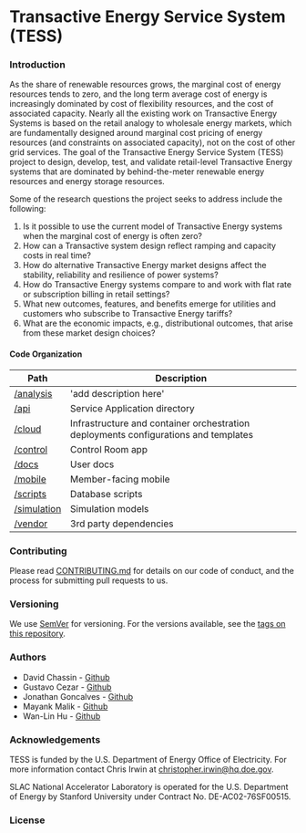 # Transactive Energy Service System (TESS)

### Introduction
As the share of renewable resources grows, the marginal cost of energy resources tends to zero, and the long term average cost of energy is increasingly dominated by cost of flexibility resources, and the cost of associated capacity.  Nearly all the existing work on Transactive Energy Systems is based on the retail analogy to wholesale energy markets, which are fundamentally designed around marginal cost pricing of energy resources (and constraints on associated capacity), not on the cost of other grid services.  The goal of the Transactive Energy Service System (TESS) project to design, develop, test, and validate retail-level Transactive Energy systems that are dominated by behind-the-meter renewable energy resources and energy storage resources.  

Some of the research questions the project seeks to address include the following:
1. Is it possible to use the current model of Transactive Energy systems when the marginal cost of energy is often zero?
2. How can a Transactive system design reflect ramping and capacity costs in real time?
3. How do alternative Transactive Energy market designs affect the stability, reliability and resilience of power systems?
4. How do Transactive Energy systems compare to and work with flat rate or subscription billing in retail settings?
5. What new outcomes, features, and benefits emerge for utilities and customers who subscribe to Transactive Energy tariffs?
6. What are the economic impacts, e.g., distributional outcomes, that arise from these market design choices?

#### Code Organization
|Path          | Description                                                  |
---------------|---------------------------------------------------------------
|[/analysis](../master/analysis)     | 'add description here'            |
|[/api](../master/api)               | Service Application directory     |
|[/cloud](../master/cloud)           | Infrastructure and container orchestration deployments configurations and templates                   |
|[/control](../master/control)       | Control Room app                  |
|[/docs](../master/docs)             | User docs                         |
|[/mobile](../master/mobile)         | Member-facing mobile              |
|[/scripts](../master/scripts)       | Database scripts                  |
|[/simulation](../master/simulation) | Simulation models                 |
|[/vendor](../master/vendor)         | 3rd party dependencies            |

### Contributing
Please read [CONTRIBUTING.md](../master/docs/CONTRIBUTING.md) for details on our code of conduct, and the process for submitting pull requests to us.

### Versioning
We use [SemVer](https://semver.org/) for versioning. For the versions available, see the [tags on this repository](https://github.com/slacgismo/TESS/tags).

### Authors
* David Chassin - [Github](https://github.com/dchassin)
* Gustavo Cezar - [Github](https://github.com/gcezar)
* Jonathan Goncalves - [Github](https://github.com/jongoncalves)
* Mayank Malik - [Github](https://github.com/malikmayank)
* Wan-Lin Hu - [Github](https://github.com/honeymilktea)

### Acknowledgements
TESS is funded by the U.S. Department of Energy Office of Electricity. For more information contact Chris Irwin at christopher.irwin@hq.doe.gov.

SLAC National Accelerator Laboratory is operated for the U.S. Department of Energy by Stanford University under Contract No. DE-AC02-76SF00515.

### License
